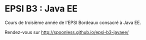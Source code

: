 EPSI B3 : Java EE
=================

Cours de troisième année de l'EPSI Bordeaux consacré à Java EE.

Rendez-vous sur http://spoonless.github.io/epsi-b3-javaee/

